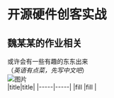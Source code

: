 # 开源硬件创客实战
## 魏某某的作业相关
或许会有一些有趣的东东出来  
（*英语有点菜，先写中文吧*）  
![图片](https://github.com/wujinhjun/creative_coding/blob/main/processing/homework3/%E6%A8%A1%E4%BB%BF%E6%BA%90.jpeg)  
|title|title|
|-----|-----|
|fill |fill |
